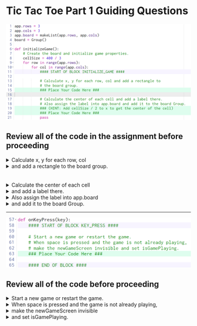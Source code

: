 # Tic Tac Toe Part 1 Guiding Questions

![img](./img01.png)

## Review all of the code in the assignment before proceeding

<details><summary>Calculate x, y for each row, col</summary>

<details><summary>Does x depend on row or col?</summary>

> Since columns are vertical, changing columns moves us side-to-side.  The x-value depends on which column we are in.

<details><summary>What are the values that col is going to be?</summary>

> Since `col` gets its value in the `for` loop on line 10, `col` will get values `0`, `1`, and `2`.

<details><summary>What are the corresponding x-values?</summary>

> Inspecting the picture shows that the x-values of the cells are `0`, `133`, and `267`.

<details><summary>x doesn't appear to be changing by a constant amount...what's going on?</summary>

> Since the canvas is 400 pixels wide and we want 3 equally sized cells, the width of each cell is `400 / 3`.  There is a variable on line 8, `cellSize` containing that value.

<details><summary>So what is x?</summary>

> `x = col * cellSize`
</details>
</details>
</details>
</details>
</details>

<details><summary>Does y depend on row or col?</summary>

> Since rows are horizontal, channgin rows moves us up and down.  The y-value depends on which row we are in.

<details><summary>What are the values that row is going to be?</summary>

> Since `row` gets its value in the `for` loop on line 10, `row` will get values `0`, `1`, and `2`.

<details><summary>What are the corresponding y-values?</summary>

> Inspecting the picture shows that the y-values of the cells are `0`, `133`, and `267`.

<details><summary>y doesn't appear to be changing by a constant amount...what's going on?</summary>

> Since the canvas is 400 pixels wide and we want 3 equally sized cells, the width of each cell is `400 / 3`.  There is a variable on line 8, `cellSize` containing that value.

<details><summary>So what is y?</summary>

> `y = row * cellSize`
</details>
</details>
</details>
</details>
</details>
</details>

<details><summary>and add a rectangle to the board group.</summary>

<details><summary>Where should the rectangle go?</summary>

> The top left of each rectangle should go in the `x` and `y` that we just calculated.
</details>

<details><summary>What should the width and height be?</summary>

> Since the cells are squares, the width and height should both be `cellSize`.
</details>

<details><summary>What other properties need to be set?</summary>

> `border`, `fill`, and `borderWidth` should be set based on inspecting the picture.
</details>

<details><summary>What else are you forgetting?</summary>

> The rectangle needs to be added to the board group using `board.add()`
</details>
</details>
<br></br>
<details><summary>Calculate the center of each cell</summary>

<details><summary>What does the hint say?</summary>

> The hint says, "Add `cellSize / 2` to `x` to get the center of the cell.

<details><summary>So, what do you do?</summary>

> Create a local variable called `centerOfCell` and assign its value using the hint.
</details>
</details>
</details>

<details><summary>and add a label there.</summary>

<details><summary>What are the required parts of a label?</summary>

> `text`, `centerX`, `centerY`

<details><summary>What should you use for each?</summary>

> Use an empty string for the text `''`
> Use `centerOfCell` for both `centerX` and `centerY`
</details>
</details>
</details>


<details><summary>Also assign the label into app.board</summary>

<details><summary>What is app.board?</summary>

> `app.board` is a 2D list.

<details><summary>How do we assign things to 2D lists?</summary>

> Using `app.board[row][col] = label`

<details><summary>Why doesn't that work?</summary>

> `label` isn't a thing yet.  You need to create the local variable `label` and assign it the `Label` you created in the previous step.

> `label = Label('', centerOfCell, centerOfCell)`
</details>
</details>
</details>
</details>

<details><summary>and add it to the board Group.</summary>

<details><summary>What is "it"?</summary>

> It is the label that you created in the previous step.  Add it to the group `board` using `board.add()`
</details>
</details>

---

![part2](./img02.png)

## Review all of the code before proceeding

<details><summary>Start a new game or restart the game.</summary>

> This is just describing *what* this function needs to do, not *how* to do it.
</details>

<details><summary>When space is pressed and the game is not already playing,</summary>

<details><summary>How do we check for when things are happening?</summary>

> Using an `if` statement

<details><summary>If what?</summary>

> space is pressed

<details><summary>and what else?</summary>

> and game is not already playing

<details><summary>How do we check for if the game is not already playing?</summary>

> There is a variable created at the end of `initializeGame` called `app.isGamePlaying`.  If it is `False`, the game is not playing.
</details>
</details>
</details>
</details>
</details>

<details><summary>make the newGameScreen invisible</summary>

<details><summary>How do you do that?</summary>

> Set the `visible` property of `newGameScreen` to `False`
</details>
</details>

<details><summary>and set isGamePlaying.</summary>

<details><summary>Set it to what?</summary>

> Well, since the game is now playing, `app.isGamePlaying` should be set to `True`.
</details>
</details>
